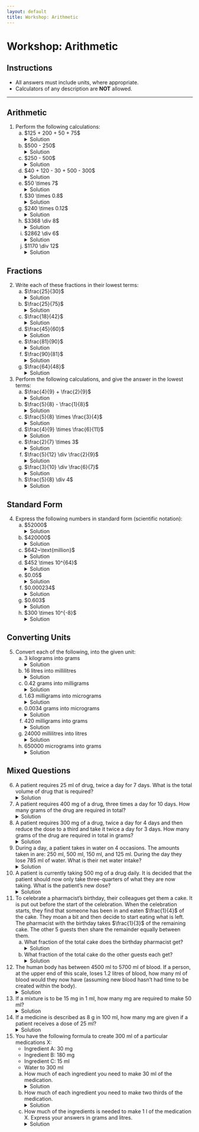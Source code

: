 ```yaml
---
layout: default
title: Workshop: Arithmetic
---
```


<h1>Workshop: Arithmetic</h1>

<div class="instructions">
    <h2>Instructions</h2>
    <ul>
        <li>All answers must include units, where appropriate.</li>
        <li>Calculators of any description are <strong>NOT</strong> allowed.</li>
    </ul>
</div>

<hr>

<h2>Arithmetic</h2>
<ol>
    <li>Perform the following calculations:
        <ol type="a">
            <li>$125 + 200 + 50 + 75$
                <details class="solution-details">
                    <summary>Solution</summary>
                    <div class="solution-content">
                        <p>$125 + 200 + 50 + 75 = \textbf{450}$</p>
                    </div>
                </details>
            </li>
            <li>$500 - 250$
                <details class="solution-details">
                    <summary>Solution</summary>
                    <div class="solution-content">
                        <p>$500 - 250 = \textbf{250}$</p>
                    </div>
                </details>
            </li>
            <li>$250 - 500$
                <details class="solution-details">
                    <summary>Solution</summary>
                    <div class="solution-content">
                        <p>$250 - 500 = \textbf{-250}$</p>
                    </div>
                </details>
            </li>
            <li>$40 + 120 - 30 + 500 - 300$
                <details class="solution-details">
                    <summary>Solution</summary>
                    <div class="solution-content">
                        <p>$40 + 120 - 30 + 500 - 300 = \textbf{330}$</p>
                    </div>
                </details>
            </li>
            <li>$50 \times 7$
                <details class="solution-details">
                    <summary>Solution</summary>
                    <div class="solution-content">
                        <p>$50 \times 7 = \textbf{350}$</p>
                    </div>
                </details>
            </li>
            <li>$30 \times 0.8$
                <details class="solution-details">
                    <summary>Solution</summary>
                    <div class="solution-content">
                        <p>$30 \times 0.8 = \textbf{24}$</p>
                    </div>
                </details>
            </li>
            <li>$240 \times 0.12$
                <details class="solution-details">
                    <summary>Solution</summary>
                    <div class="solution-content">
                        <p>$240 \times 0.12 = \textbf{28.8}$</p>
                    </div>
                </details>
            </li>
            <li>$3368 \div 8$
                <details class="solution-details">
                    <summary>Solution</summary>
                    <div class="solution-content">
                        <p>$3368 \div 8 = \textbf{421}$</p>
                    </div>
                </details>
            </li>
            <li>$2862 \div 6$
                <details class="solution-details">
                    <summary>Solution</summary>
                    <div class="solution-content">
                        <p>$2862 \div 6 = \textbf{477}$</p>
                    </div>
                </details>
            </li>
            <li>$1170 \div 12$
                <details class="solution-details">
                    <summary>Solution</summary>
                    <div class="solution-content">
                        <p>$1170 \div 12 = \textbf{97.5}$</p>
                    </div>
                </details>
            </li>
        </ol>
    </li>
</ol>

<h2>Fractions</h2>
<ol start="2">
    <li>Write each of these fractions in their lowest terms:
        <ol type="a">
            <li>$\frac{25}{30}$
                <details class="solution-details">
                    <summary>Solution</summary>
                    <div class="solution-content">
                        <p>$\frac{25}{30} = \frac{5 \times 5}{5 \times 6} = \textbf{$\frac{5}{6}$}$</p>
                    </div>
                </details>
            </li>
            <li>$\frac{25}{75}$
                <details class="solution-details">
                    <summary>Solution</summary>
                    <div class="solution-content">
                        <p>$\frac{25}{75} = \frac{25 \times 1}{25 \times 3} = \textbf{$\frac{1}{3}$}$</p>
                    </div>
                </details>
            </li>
            <li>$\frac{18}{42}$
                <details class="solution-details">
                    <summary>Solution</summary>
                    <div class="solution-content">
                        <p>$\frac{18}{42} = \frac{6 \times 3}{6 \times 7} = \textbf{$\frac{3}{7}$}$</p>
                    </div>
                </details>
            </li>
            <li>$\frac{45}{60}$
                <details class="solution-details">
                    <summary>Solution</summary>
                    <div class="solution-content">
                        <p>$\frac{45}{60} = \frac{15 \times 3}{15 \times 4} = \textbf{$\frac{3}{4}$}$</p>
                    </div>
                </details>
            </li>
            <li>$\frac{81}{90}$
                <details class="solution-details">
                    <summary>Solution</summary>
                    <div class="solution-content">
                        <p>$\frac{81}{90} = \frac{9 \times 9}{9 \times 10} = \textbf{$\frac{9}{10}$}$</p>
                    </div>
                </details>
            </li>
            <li>$\frac{90}{81}$
                <details class="solution-details">
                    <summary>Solution</summary>
                    <div class="solution-content">
                        <p>$\frac{90}{81} = \frac{9 \times 10}{9 \times 9} = \textbf{$\frac{10}{9}$}$</p>
                    </div>
                </details>
            </li>
            <li>$\frac{64}{48}$
                <details class="solution-details">
                    <summary>Solution</summary>
                    <div class="solution-content">
                        <p>$\frac{64}{48} = \frac{16 \times 4}{16 \times 3} = \textbf{$\frac{4}{3}$}$</p>
                    </div>
                </details>
            </li>
        </ol>
    </li>
    <li>Perform the following calculations, and give the answer in the lowest terms:
        <ol type="a">
            <li>$\frac{4}{9} + \frac{2}{9}$
                <details class="solution-details">
                    <summary>Solution</summary>
                    <div class="solution-content">
                        <p>$\frac{4}{9} + \frac{2}{9} = \frac{4+2}{9} = \frac{6}{9} = \textbf{$\frac{2}{3}$}$</p>
                    </div>
                </details>
            </li>
            <li>$\frac{5}{8} - \frac{1}{8}$
                <details class="solution-details">
                    <summary>Solution</summary>
                    <div class="solution-content">
                        <p>$\frac{5}{8} - \frac{1}{8} = \frac{5-1}{8} = \frac{4}{8} = \textbf{$\frac{1}{2}$}$</p>
                    </div>
                </details>
            </li>
            <li>$\frac{5}{8} \times \frac{3}{4}$
                <details class="solution-details">
                    <summary>Solution</summary>
                    <div class="solution-content">
                        <p>$\frac{5}{8} \times \frac{3}{4} = \frac{5 \times 3}{8 \times 4} = \textbf{$\frac{15}{32}$}$</p>
                    </div>
                </details>
            </li>
            <li>$\frac{4}{9} \times \frac{6}{11}$
                <details class="solution-details">
                    <summary>Solution</summary>
                    <div class="solution-content">
                        <p>$\frac{4}{9} \times \frac{6}{11} = \frac{4 \times 6}{9 \times 11} = \frac{4 \times 2}{3 \times 11} = \textbf{$\frac{8}{33}$}$</p>
                    </div>
                </details>
            </li>
            <li>$\frac{2}{7} \times 3$
                <details class="solution-details">
                    <summary>Solution</summary>
                    <div class="solution-content">
                        <p>$\frac{2}{7} \times 3 = \frac{2}{7} \times \frac{3}{1} = \frac{2 \times 3}{7 \times 1} = \textbf{$\frac{6}{7}$}$</p>
                    </div>
                </details>
            </li>
            <li>$\frac{5}{12} \div \frac{2}{9}$
                <details class="solution-details">
                    <summary>Solution</summary>
                    <div class="solution-content">
                        <p>$\frac{5}{12} \div \frac{2}{9} = \frac{5}{12} \times \frac{9}{2} = \frac{5 \times 3}{4 \times 2} = \textbf{$\frac{15}{8}$}$</p>
                    </div>
                </details>
            </li>
            <li>$\frac{3}{10} \div \frac{6}{7}$
                <details class="solution-details">
                    <summary>Solution</summary>
                    <div class="solution-content">
                        <p>$\frac{3}{10} \div \frac{6}{7} = \frac{3}{10} \times \frac{7}{6} = \frac{3 \times 7}{10 \times 2} = \textbf{$\frac{7}{20}$}$</p>
                    </div>
                </details>
            </li>
            <li>$\frac{5}{8} \div 4$
                <details class="solution-details">
                    <summary>Solution</summary>
                    <div class="solution-content">
                        <p>$\frac{5}{8} \div 4 = \frac{5}{8} \times \frac{1}{4} = \frac{5 \times 1}{8 \times 4} = \textbf{$\frac{5}{32}$}$</p>
                    </div>
                </details>
            </li>
        </ol>
    </li>
</ol>

<h2>Standard Form</h2>
<ol start="4">
    <li>Express the following numbers in standard form (scientific notation):
        <ol type="a">
            <li>$52000$
                <details class="solution-details">
                    <summary>Solution</summary>
                    <div class="solution-content">
                        <p>$\textbf{$5.2 \times 10^{4}$}$</p>
                    </div>
                </details>
            </li>
            <li>$420000$
                <details class="solution-details">
                    <summary>Solution</summary>
                    <div class="solution-content">
                        <p>$\textbf{$4.2 \times 10^{5}$}$</p>
                    </div>
                </details>
            </li>
            <li>$642~\text{million}$
                <details class="solution-details">
                    <summary>Solution</summary>
                    <div class="solution-content">
                        <p>$642~\text{million} = 642 \times 10^{6} = \textbf{$6.42 \times 10^{8}$}$</p>
                    </div>
                </details>
            </li>
            <li>$452 \times 10^{64}$
                <details class="solution-details">
                    <summary>Solution</summary>
                    <div class="solution-content">
                        <p>$452 \times 10^{64} = 4.52 \times 10^{2} \times 10^{64} = \textbf{$4.52 \times 10^{66}$}$</p>
                    </div>
                </details>
            </li>
            <li>$0.05$
                <details class="solution-details">
                    <summary>Solution</summary>
                    <div class="solution-content">
                        <p>$\textbf{$5 \times 10^{-2}$}$</p>
                    </div>
                </details>
            </li>
            <li>$0.000234$
                <details class="solution-details">
                    <summary>Solution</summary>
                    <div class="solution-content">
                        <p>$\textbf{$2.34 \times 10^{-4}$}$</p>
                    </div>
                </details>
            </li>
            <li>$0.603$
                <details class="solution-details">
                    <summary>Solution</summary>
                    <div class="solution-content">
                        <p>$\textbf{$6.03 \times 10^{-1}$}$</p>
                    </div>
                </details>
            </li>
            <li>$300 \times 10^{-8}$
                <details class="solution-details">
                    <summary>Solution</summary>
                    <div class="solution-content">
                        <p>$300 \times 10^{-8} = 3 \times 10^{2} \times 10^{-8} = \textbf{$3 \times 10^{-6}$}$</p>
                    </div>
                </details>
            </li>
        </ol>
    </li>
</ol>

<h2>Converting Units</h2>
<ol start="5">
    <li>Convert each of the following, into the given unit:
        <ol type="a">
            <li>3 kilograms into grams
                <details class="solution-details">
                    <summary>Solution</summary>
                    <div class="solution-content">
                        <p>$3 \times 10^{3} = 3 \times 1000 = \textbf{3000 g}$</p>
                    </div>
                </details>
            </li>
            <li>16 litres into millilitres
                <details class="solution-details">
                    <summary>Solution</summary>
                    <div class="solution-content">
                        <p>$16 \times 10^{3} = 16 \times 1000 = \textbf{16000 ml}$</p>
                    </div>
                </details>
            </li>
            <li>0.42 grams into milligrams
                <details class="solution-details">
                    <summary>Solution</summary>
                    <div class="solution-content">
                        <p>$0.42 \times 10^{3} = 0.42 \times 1000 = \textbf{420 mg}$</p>
                    </div>
                </details>
            </li>
            <li>1.63 milligrams into micrograms
                <details class="solution-details">
                    <summary>Solution</summary>
                    <div class="solution-content">
                        <p>$1.63 \times 10^{3} = 1.63 \times 1000 = \textbf{1630 mcg}$</p>
                    </div>
                </details>
            </li>
            <li>0.0034 grams into micrograms
                <details class="solution-details">
                    <summary>Solution</summary>
                    <div class="solution-content">
                        <p>$0.0034 \times 10^{6} = 3.4 \times 10^{3} = \textbf{3400 mcg}$</p>
                    </div>
                </details>
            </li>
            <li>420 milligrams into grams
                <details class="solution-details">
                    <summary>Solution</summary>
                    <div class="solution-content">
                        <p>$420 \times 10^{-3} = 420 \div 1000 = \textbf{0.42 g}$</p>
                    </div>
                </details>
            </li>
            <li>24000 millilitres into litres
                <details class="solution-details">
                    <summary>Solution</summary>
                    <div class="solution-content">
                        <p>$24000 \times 10^{-3} = \textbf{24 l}$</p>
                    </div>
                </details>
            </li>
            <li>650000 micrograms into grams
                <details class="solution-details">
                    <summary>Solution</summary>
                    <div class="solution-content">
                        <p>$650000 \times 10^{-6} = \textbf{0.65 g}$</p>
                    </div>
                </details>
            </li>
        </ol>
    </li>
</ol>

<h2>Mixed Questions</h2>
<ol start="6">
    <li>A patient requires 25 ml of drug, twice a day for 7 days. What is the total volume of drug that is required?
        <details class="solution-details">
            <summary>Solution</summary>
            <div class="solution-content">
                <p>$25 \times 2 \times 7 = 50 \times 7 = \textbf{350 ml}$</p>
            </div>
        </details>
    </li>
    <li>A patient requires 400 mg of a drug, three times a day for 10 days. How many grams of the drug are required in total?
        <details class="solution-details">
            <summary>Solution</summary>
            <div class="solution-content">
                <p>$400 \times 3 \times 10 = 400 \times 30 = 12000~\text{mg} = \textbf{12 g}$</p>
            </div>
        </details>
    </li>
    <li>A patient requires 300 mg of a drug, twice a day for 4 days and then reduce the dose to a third and take it twice a day for 3 days. How many grams of the drug are required in total in grams?
        <details class="solution-details">
            <summary>Solution</summary>
            <div class="solution-content">
                <p>Initial period: $300 \times 2 \times 4 = 300 \times 8 = 2400~\text{mg}$</p>
                <p>Reduced dose: $300 \times \frac{1}{3} = 100~\text{mg}$</p>
                <p>Reduced period: $100 \times 2 \times 3 = 100 \times 6 = 600~\text{mg}$</p>
                <p>Total: $2400~\text{mg} + 600~\text{mg} = 3000~\text{mg} = \textbf{3 g}$</p>
            </div>
        </details>
    </li>
    <li>During a day, a patient takes in water on 4 occasions. The amounts taken in are: 250 ml, 500 ml, 150 ml, and 125 ml. During the day they lose 785 ml of water. What is their net water intake?
        <details class="solution-details">
            <summary>Solution</summary>
            <div class="solution-content">
                <p>$250 + 500 + 150 + 125 - 785 = 1025 - 785 = \textbf{240 ml}$</p>
            </div>
        </details>
    </li>
    <li>A patient is currently taking 500 mg of a drug daily. It is decided that the patient should now only take three-quarters of what they are now taking. What is the patient’s new dose?
        <details class="solution-details">
            <summary>Solution</summary>
            <div class="solution-content">
                <p>$\frac{3}{4} \times 500 = \frac{3 \times 500}{4} = \frac{1500}{4} = \textbf{375 mg}$</p>
            </div>
        </details>
    </li>
    <li>To celebrate a pharmacist’s birthday, their colleagues get them a cake. It is put out before the start of the celebration. When the celebration starts, they find that someone has been in and eaten $\frac{1}{4}$ of the cake. They moan a bit and then decide to start eating what is left. The pharmacist with the birthday takes $\frac{1}{3}$ of the remaining cake. The other 5 guests then share the remainder equally between them.
        <ol type="a">
            <li>What fraction of the total cake does the birthday pharmacist get?
                <details class="solution-details">
                    <summary>Solution</summary>
                    <div class="solution-content">
                        <p>Fraction at start of celebration is $1 - \frac{1}{4} = \frac{4}{4} - \frac{1}{4} = \frac{3}{4}$</p>
                        <p>Birthday pharmacist takes $\frac{1}{3} \times \frac{3}{4} = \frac{1 \times 3}{3 \times 4} = \frac{1 \times 1}{1 \times 4} = \textbf{$\frac{1}{4}$ of the total cake}$</p>
                    </div>
                </details>
            </li>
            <li>What fraction of the total cake do the other guests each get?
                <details class="solution-details">
                    <summary>Solution</summary>
                    <div class="solution-content">
                        <p>Birthday thief + birthday pharmacist has eaten $\frac{1}{4} + \frac{1}{4} = \frac{2}{4} = \frac{1}{2}$ of cake.</p>
                        <p>Remaining is $1 - \frac{1}{2} = \frac{2}{2} - \frac{1}{2} = \frac{1}{2}$ of the cake</p>
                        <p>5 guests share this: $\frac{1}{2} \div 5 = \frac{1}{2} \times \frac{1}{5} = \textbf{$\frac{1}{10}$ of the cake each}$</p>
                    </div>
                </details>
            </li>
        </ol>
    </li>
    <li>The human body has between 4500 ml to 5700 ml of blood. If a person, at the upper end of this scale, loses 1.2 litres of blood, how many ml of blood would they now have (assuming new blood hasn’t had time to be created within the body).
        <details class="solution-details">
            <summary>Solution</summary>
            <div class="solution-content">
                <p>$1.2~\text{l} = 1.2 \times 10^{3} = 1200~\text{ml}$</p>
                <p>$5700 - 1200 = \textbf{4500 ml}$ or $\textbf{4.5 l}$</p>
            </div>
        </details>
    </li>
    <li>If a mixture is to be 15 mg in 1 ml, how many mg are required to make 50 ml?
        <details class="solution-details">
            <summary>Solution</summary>
            <div class="solution-content">
                <p>$\frac{15}{1} \times 50 = \textbf{750 mg}$</p>
            </div>
        </details>
    </li>
    <li>If a medicine is described as 8 g in 100 ml, how many mg are given if a patient receives a dose of 25 ml?
        <details class="solution-details">
            <summary>Solution</summary>
            <div class="solution-content">
                <p>$\frac{8}{100} \times 25 = \frac{8 \times 25}{100} = \frac{200}{100} = 2~\text{g} = \textbf{2000 mg}$</p>
            </div>
        </details>
    </li>
    <li>You have the following formula to create 300 ml of a particular medications X:
        <ul>
            <li>Ingredient A: 30 mg</li>
            <li>Ingredient B: 180 mg</li>
            <li>Ingredient C: 15 ml</li>
            <li>Water to 300 ml</li>
        </ul>
        <ol type="a">
            <li>How much of each ingredient you need to make 30 ml of the medication.
                <details class="solution-details">
                    <summary>Solution</summary>
                    <div class="solution-content">
                        <p>Since Water to $\frac{300}{10} = 30~\text{ml}$ (a factor of 10 reduction), we divide each ingredient by 10:</p>
                        <p>Ingredient A: $\frac{30}{10} = \textbf{3 mg}$</p>
                        <p>Ingredient B: $\frac{180}{10} = \textbf{18 mg}$</p>
                        <p>Ingredient C: $\frac{15}{10} = \textbf{1.5 ml}$</p>
                    </div>
                </details>
            </li>
            <li>How much of each ingredient you need to make two thirds of the medication.
                <details class="solution-details">
                    <summary>Solution</summary>
                    <div class="solution-content">
                        <p>Ingredient A: $\frac{2}{3} \times 30 = \textbf{20 mg}$</p>
                        <p>Ingredient B: $\frac{2}{3} \times 180 = \textbf{120 mg}$</p>
                        <p>Ingredient C: $\frac{2}{3} \times 15 = \textbf{10 ml}$</p>
                        <p>Water to $\frac{2}{3} \times 300 = \textbf{200 ml}$</p>
                    </div>
                </details>
            </li>
            <li>How much of the ingredients is needed to make 1 l of the medication X. Express your answers in grams and litres.
                <details class="solution-details">
                    <summary>Solution</summary>
                    <div class="solution-content">
                        <p>Note that if we multiply the water by $\frac{10}{3}$ ($300 \times \frac{10}{3} = 1000~\text{ml} = 1~\text{l}$)</p>
                        <p>Then we have 1 litre:</p>
                        <p>Ingredient A: $\frac{10}{3} \times 30 = 100~\text{mg} = \textbf{0.1 g}$</p>
                        <p>Ingredient B: $\frac{10}{3} \times 180 = 600~\text{mg} = \textbf{0.6 g}$</p>
                        <p>Ingredient C: $\frac{10}{3} \times 15 = 50~\text{ml} = \textbf{0.05 l}$</p>
                    </div>
                </details>
            </li>
        </ol>
    </li>
</ol>

